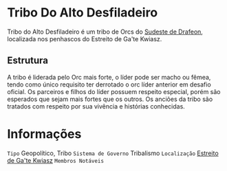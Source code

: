 <!-- TITLE: Tribo Do Alto Desfiladeiro -->
<!-- SUBTITLE: Visão geral sobre Tribo Do Alto Desfiladeiro -->

# Tribo Do Alto Desfiladeiro
Tribo do Alto Desfiladeiro é um tribo de Orcs do [Sudeste de Drafeon](http://localhost/lugares/plano-material/drafeon/sudeste-de-drafeon#sudeste-de-drafeon), localizada nos penhascos do Estreito de Ga'te Kwiasz.

## Estrutura
A tribo é liderada pelo Orc mais forte, o líder pode ser macho ou fêmea, tendo como único requisito ter derrotado o orc líder anterior em desafio oficial. Os parceiros e filhos do líder possuem respeito especial, porém são esperados que sejam mais fortes que os outros.   Os anciões da tribo são tratados com respeito por sua vivência e histórias conhecidas.

# Informações
`Tipo` Geopolítico, Tribo
`Sistema de Governo` Tribalismo
`Localização` [Estreito de Ga'te Kwiasz]()
`Membros Notáveis`


